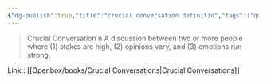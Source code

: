 ```yaml
---
{"dg-publish":true,"title":"crucial conversation definitio","tags":["quotes"],"date":"2023-05-19T20:55:32+04:00","alias":"crucial conversation definitio","dg-path":"/quotes/202305192055.md","permalink":"/quotes/202305192055/","dgPassFrontmatter":true}
---
```



> Crucial Conversation n
A discussion between two or more people where (1) stakes are high, (2) opinions vary, and (3) emotions run strong.

Link:: [[Openbox/books/Crucial Conversations\|Crucial Conversations]]

